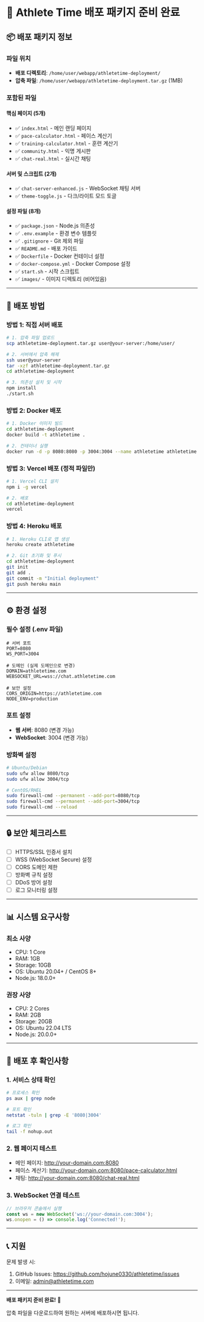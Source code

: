# 🎯 Athlete Time 배포 패키지 준비 완료

## 📦 배포 패키지 정보

### 파일 위치
- **배포 디렉토리**: `/home/user/webapp/athletetime-deployment/`
- **압축 파일**: `/home/user/webapp/athletetime-deployment.tar.gz` (1MB)

### 포함된 파일

#### 핵심 페이지 (5개)
- ✅ `index.html` - 메인 랜딩 페이지
- ✅ `pace-calculator.html` - 페이스 계산기
- ✅ `training-calculator.html` - 훈련 계산기
- ✅ `community.html` - 익명 게시판
- ✅ `chat-real.html` - 실시간 채팅

#### 서버 및 스크립트 (2개)
- ✅ `chat-server-enhanced.js` - WebSocket 채팅 서버
- ✅ `theme-toggle.js` - 다크/라이트 모드 토글

#### 설정 파일 (8개)
- ✅ `package.json` - Node.js 의존성
- ✅ `.env.example` - 환경 변수 템플릿
- ✅ `.gitignore` - Git 제외 파일
- ✅ `README.md` - 배포 가이드
- ✅ `Dockerfile` - Docker 컨테이너 설정
- ✅ `docker-compose.yml` - Docker Compose 설정
- ✅ `start.sh` - 시작 스크립트
- ✅ `images/` - 이미지 디렉토리 (비어있음)

---

## 🚀 배포 방법

### 방법 1: 직접 서버 배포

```bash
# 1. 압축 파일 업로드
scp athletetime-deployment.tar.gz user@your-server:/home/user/

# 2. 서버에서 압축 해제
ssh user@your-server
tar -xzf athletetime-deployment.tar.gz
cd athletetime-deployment

# 3. 의존성 설치 및 시작
npm install
./start.sh
```

### 방법 2: Docker 배포

```bash
# 1. Docker 이미지 빌드
cd athletetime-deployment
docker build -t athletetime .

# 2. 컨테이너 실행
docker run -d -p 8080:8080 -p 3004:3004 --name athletetime athletetime
```

### 방법 3: Vercel 배포 (정적 파일만)

```bash
# 1. Vercel CLI 설치
npm i -g vercel

# 2. 배포
cd athletetime-deployment
vercel
```

### 방법 4: Heroku 배포

```bash
# 1. Heroku CLI로 앱 생성
heroku create athletetime

# 2. Git 초기화 및 푸시
cd athletetime-deployment
git init
git add .
git commit -m "Initial deployment"
git push heroku main
```

---

## ⚙️ 환경 설정

### 필수 설정 (.env 파일)

```env
# 서버 포트
PORT=8080
WS_PORT=3004

# 도메인 (실제 도메인으로 변경)
DOMAIN=athletetime.com
WEBSOCKET_URL=wss://chat.athletetime.com

# 보안 설정
CORS_ORIGIN=https://athletetime.com
NODE_ENV=production
```

### 포트 설정
- **웹 서버**: 8080 (변경 가능)
- **WebSocket**: 3004 (변경 가능)

### 방화벽 설정
```bash
# Ubuntu/Debian
sudo ufw allow 8080/tcp
sudo ufw allow 3004/tcp

# CentOS/RHEL
sudo firewall-cmd --permanent --add-port=8080/tcp
sudo firewall-cmd --permanent --add-port=3004/tcp
sudo firewall-cmd --reload
```

---

## 🔒 보안 체크리스트

- [ ] HTTPS/SSL 인증서 설치
- [ ] WSS (WebSocket Secure) 설정
- [ ] CORS 도메인 제한
- [ ] 방화벽 규칙 설정
- [ ] DDoS 방어 설정
- [ ] 로그 모니터링 설정

---

## 📊 시스템 요구사항

### 최소 사양
- CPU: 1 Core
- RAM: 1GB
- Storage: 10GB
- OS: Ubuntu 20.04+ / CentOS 8+
- Node.js: 18.0.0+

### 권장 사양
- CPU: 2 Cores
- RAM: 2GB
- Storage: 20GB
- OS: Ubuntu 22.04 LTS
- Node.js: 20.0.0+

---

## 🎯 배포 후 확인사항

### 1. 서비스 상태 확인
```bash
# 프로세스 확인
ps aux | grep node

# 포트 확인
netstat -tuln | grep -E '8080|3004'

# 로그 확인
tail -f nohup.out
```

### 2. 웹 페이지 테스트
- 메인 페이지: http://your-domain.com:8080
- 페이스 계산기: http://your-domain.com:8080/pace-calculator.html
- 채팅: http://your-domain.com:8080/chat-real.html

### 3. WebSocket 연결 테스트
```javascript
// 브라우저 콘솔에서 실행
const ws = new WebSocket('ws://your-domain.com:3004');
ws.onopen = () => console.log('Connected!');
```

---

## 📞 지원

문제 발생 시:
1. GitHub Issues: https://github.com/hojune0330/athletetime/issues
2. 이메일: admin@athletetime.com

---

**배포 패키지 준비 완료!** 🎉

압축 파일을 다운로드하여 원하는 서버에 배포하시면 됩니다.